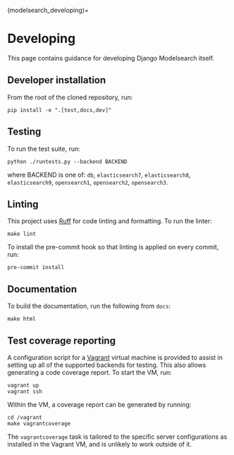 (modelsearch_developing)=

# Developing

This page contains guidance for developing Django Modelsearch itself.

## Developer installation

From the root of the cloned repository, run:

```shell
pip install -e ".[test,docs,dev]"
```

## Testing

To run the test suite, run:

```shell
python ./runtests.py --backend BACKEND
```

where BACKEND is one of: `db`, `elasticsearch7`, `elasticsearch8`, `elasticsearch9`, `opensearch1`, `opensearch2`, `opensearch3`.

## Linting

This project uses [Ruff](https://docs.astral.sh/ruff/) for code linting and formatting. To run the linter:

```shell
make lint
```

To install the pre-commit hook so that linting is applied on every commit, run:

```shell
pre-commit install
```

## Documentation

To build the documentation, run the following from `docs`:

```shell
make html
```

## Test coverage reporting

A configuration script for a [Vagrant](https://developer.hashicorp.com/vagrant) virtual machine is provided to assist in setting up all of the supported backends for testing. This also allows generating a code coverage report. To start the VM, run:

```shell
vagrant up
vagrant ssh
```

Within the VM, a coverage report can be generated by running:

```shell
cd /vagrant
make vagrantcoverage
```

The `vagrantcoverage` task is tailored to the specific server configurations as installed in the Vagrant VM, and is unlikely to work outside of it.
